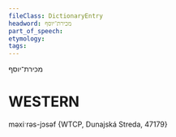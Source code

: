 ```yaml
---
fileClass: DictionaryEntry
headword: מכירת־יוסף
part_of_speech: 
etymology: 
tags: 
---
```

מכירת־יוסף

WESTERN
========

məxiˑrəs-jɔsəf {WTCP, Dunajská Streda, 47179}
